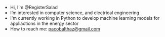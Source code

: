 -  Hi, I’m @RegisterSalad
-  I’m interested in computer science, and electrical engineering
-  I'm currently working in Python to develop machine learning models for appliactions in the energy sector
-  How to reach me:
      pacobalthaz@gmail.com


<!---
RegisterSalad/RegisterSalad is a ✨ special ✨ repository because its `README.md` (this file) appears on your GitHub profile.
You can click the Preview link to take a look at your changes.
--->
